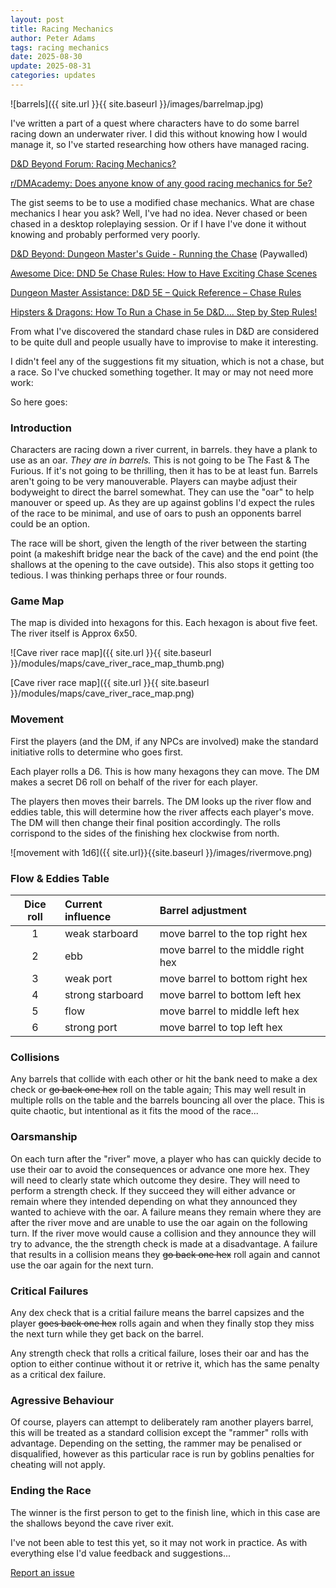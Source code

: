 ```yaml
---
layout: post
title: Racing Mechanics
author: Peter Adams
tags: racing mechanics
date: 2025-08-30
update: 2025-08-31
categories: updates
---
```

![barrels]({{ site.url }}{{ site.baseurl }}/images/barrelmap.jpg)

I've written a part of a quest where characters have to do some barrel racing down an underwater river. I did this without knowing how I would manage it, so I've started researching how others have managed racing.

<!--more-->

 [D&D Beyond Forum: Racing Mechanics?](https://www.dndbeyond.com/forums/dungeons-dragons-discussion/dungeon-masters-only/71526-racing-mechanics)

 [r/DMAcademy:  Does anyone know of any good racing mechanics for 5e?](https://www.reddit.com/r/DMAcademy/comments/x96b0o/does_anyone_know_of_any_good_racing_mechanics_for/)

The gist seems to be to use a modified chase mechanics. What are chase mechanics I hear you ask? Well, I've had no idea. Never chased or been chased in a desktop roleplaying session. Or if I have I've done it without knowing and probably performed very poorly.

 [D&D Beyond: Dungeon Master's Guide - Running the Chase](https://www.dndbeyond.com/sources/dnd/dmg-2014/running-the-game#Chases) (Paywalled)

 [Awesome Dice: DND 5e Chase Rules: How to Have Exciting Chase Scenes](https://www.awesomedice.com/blogs/news/dnd-5e-chase-rules)

 [Dungeon Master Assistance: D&D 5E – Quick Reference – Chase Rules](https://olddungeonmaster.com/2015/01/17/dd-5e-quick-reference-chase-rules/)

 [Hipsters & Dragons: How To Run a Chase in 5e D&D…. Step by Step Rules!](https://www.hipstersanddragons.com/new-chase-mechanics-5e-dnd/)

From what I've discovered the standard chase rules in D&D are considered to be quite dull and people usually have to improvise to make it interesting.

I didn't feel any of the suggestions fit my situation, which is not a chase, but a race. So I've chucked something together. It may or may not need more work:

So here goes:

### Introduction

Characters are racing down a river current, in barrels. they have a plank to use as an oar. _They are in barrels._ This is not going to be The Fast & The Furious. If it's not going to be thrilling, then it has to be at least fun. Barrels aren't going to be very manouverable. Players can maybe adjust their bodyweight to direct the barrel somewhat. They can use the "oar" to help manouver or speed up. As they are up against goblins I'd expect the rules of the race to be minimal, and use of oars to push an opponents barrel could be an option.

The race will be short, given the length of the river between the starting point (a makeshift bridge near the back of the cave) and the end point (the shallows at the opening to the cave outside). This also stops it getting too tedious. I was thinking perhaps three or four rounds.

### Game Map

The map is divided into hexagons for this. Each hexagon is about five feet. The river itself is Approx 6x50.

![Cave river race map]({{ site.url }}{{ site.baseurl }}/modules/maps/cave_river_race_map_thumb.png)

[Cave river race map]({{ site.url }}{{ site.baseurl }}/modules/maps/cave_river_race_map.png)

### Movement

First the players (and the DM, if any NPCs are involved) make the standard initiative rolls to determine who goes first.

Each player rolls a D6. This is how many hexagons they can move. The DM makes a secret D6 roll on behalf of the river for each player.

The players then moves their barrels. The DM looks up the river flow and eddies table, this will determine how the river affects each player's move. The DM will then change their final position accordingly. The rolls corrispond to the sides of the finishing hex clockwise from north. 

![movement with 1d6]({{ site.url}}{{site.baseurl }}/images/rivermove.png)

### Flow & Eddies Table

| Dice roll | Current influence | Barrel adjustment                     |
|:---------:|:------------------|:--------------------------------------|
|     1     | weak starboard    | move barrel to the top right hex      |
|     2     | ebb               | move barrel to the middle right hex   |
|     3     | weak port         | move barrel to bottom right hex       |
|     4     | strong starboard  | move barrel to bottom left hex        |
|     5     | flow              | move barrel to middle left hex        |
|     6     | strong port       | move barrel to top left hex           |

### Collisions

Any barrels that collide with each other or hit the bank need to make a dex check or ~~go back one hex~~ roll on the table again; This may well result in multiple rolls on the table and the barrels bouncing all over the place. This is quite chaotic, but intentional as it fits the mood of the race...

### Oarsmanship

On each turn after the "river" move, a player who has can quickly decide to use their oar to avoid the consequences or advance one more hex. They will need to clearly state which outcome they desire. They will need to perform a strength check. If they succeed they will either advance or remain where they intended depending on what they announced they wanted to achieve with the oar. A failure means they remain where they are after the river move and are unable to use the oar again on the following turn. If the river move would cause a collision and they announce they will try to advance, the the strength check is made at a disadvantage. A failure that results in a collision means they ~~go back one hex~~ roll again and cannot use the oar again for the next turn.

### Critical Failures

Any dex check that is a critial failure means the barrel capsizes and the player ~~goes back one hex~~ rolls again and when they finally stop they miss the next turn while they get back on the barrel.

Any strength check that rolls a critical failure, loses their oar and has the option to either continue without it or retrive it, which has the same penalty as a critical dex failure.

### Agressive Behaviour

Of course, players can attempt to deliberately ram another players barrel, this will be treated as a standard collision except the "rammer" rolls with advantage. Depending on the setting, the rammer may be penalised or disqualified, however as this particular race is run by goblins penalties for cheating will not apply.

### Ending the Race

The winner is the first person to get to the finish line, which in this case are the shallows beyond the cave river exit.

I've not been able to test this yet, so it may not work in practice. As with everything else I'd value feedback and suggestions...

[Report an issue](https://github.com/PRAEst-76/Omera/issues/new?title=Racing+Mechanics)
